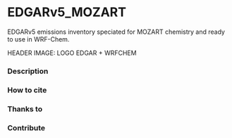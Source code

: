 # EDGARv5_MOZART
EDGARv5 emissions inventory speciated for MOZART chemistry and ready to use in WRF-Chem.

HEADER IMAGE: LOGO EDGAR + WRFCHEM

### Description

### How to cite

### Thanks to

### Contribute
